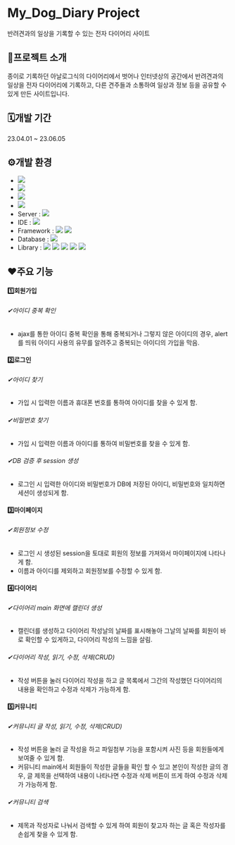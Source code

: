 # My_Dog_Diary Project 
반려견과의 일상을 기록할 수 있는 전자 다이어리 사이트
## 🐶프로젝트 소개
종이로 기록하던 아날로그식의 다이어리에서 벗어나 인터넷상의 공간에서 반려견과의 일상을 전자 다이어리에 기록하고, 다른 견주들과 소통하여 일상과 정보 등을 공유할 수 있게 만든 사이트입니다.
## 🗓개발 기간
23.04.01 ~ 23.06.05
## ⚙개발 환경
- <img src="https://img.shields.io/badge/windows 11-48B0F1?style=flat&logo=windows11&logoColor=white"/>
- <img src="https://img.shields.io/badge/chrome-4285F4?style=flat&logo=googlechrome&logoColor=white"/>
- <img src="https://img.shields.io/badge/JAVA 8-007396?style=flat&logo=Java&logoColor=white"/>
- <img src="https://img.shields.io/badge/JDK 1.8.0-34567C?style=flat&logoColor=white"/>
- Server : <img src="https://img.shields.io/badge/apache tomcat 9.0-F09D13?style=flat&logo=apachetomcat&logoColor=white"/>
- IDE : <img src="https://img.shields.io/badge/eclipse-2C2255?style=flat&logo=eclipseide&logoColor=white"/>
- Framework : <img src="https://img.shields.io/badge/Mybatis-000000?style=flat&logoColor=white"/> <img src="https://img.shields.io/badge/Bootstrap5-512BD4?style=flat&logoColor=white"/>
- Database : <img src="https://img.shields.io/badge/oracle-F80000?style=flat&logo=oracle&logoColor=white"/>
- Library : <img src="https://img.shields.io/badge/hibernate-59666C?style=flat&logo=hibernate&logoColor=white"/> <img src="https://img.shields.io/badge/JSTL-43A047?style=flat&logoColor=white"/> <img src="https://img.shields.io/badge/JSON-000000?style=flat&logo=json&logoColor=white"/> <img src="https://img.shields.io/badge/spring JDBC-6DB33F?style=flat&logo=spring&logoColor=white"/> <img src="https://img.shields.io/badge/spring MVC-6DB33F?style=flat&logo=spring&logoColor=white"/>
## ❤주요 기능
#### 1️⃣회원가입
###### ✔아이디 중복 확인
- ajax를 통한 아이디 중복 확인을 통해 중복되거나 그렇지 않은 아이디의 경우, alert를 띄워 아이디 사용의 유무를 알려주고 중복되는 아이디의 가입을 막음.
#### 2️⃣로그인
###### ✔아이디 찾기
- 가입 시 입력한 이름과 휴대폰 번호를 통하여 아이디를 찾을 수 있게 함.
###### ✔비밀번호 찾기
- 가입 시 입력한 이름과 아이디를 통하여 비밀번호를 찾을 수 있게 함.
###### ✔DB 검증 후 session 생성
- 로그인 시 입력한 아이디와 비밀번호가 DB에 저장된 아이디, 비밀번호와 일치하면 세션이 생성되게 함.
#### 3️⃣마이페이지
###### ✔회원정보 수정
- 로그인 시 생성된 session을 토대로 회원의 정보를 가져와서 마이페이지에 나타나게 함.
- 이름과 아이디를 제외하고 회원정보를 수정할 수 있게 함.
#### 4️⃣다이어리
###### ✔다이어리 main 화면에 캘린더 생성
- 캘린더를 생성하고 다이어리 작성날의 날짜를 표시해놓아 그날의 날짜를 회원이 바로 확인할 수 있게하고, 다이어리 작성의 느낌을 살림.
###### ✔다이어리 작성, 읽기, 수정, 삭제(CRUD)
- 작성 버튼을 눌러 다이어리 작성을 하고 글 목록에서 그간의 작성했던 다이어리의 내용을 확인하고 수정과 삭제가 가능하게 함.
#### 5️⃣커뮤니티
###### ✔커뮤니티 글 작성, 읽기, 수정, 삭제(CRUD)
- 작성 버튼을 눌러 글 작성을 하고 파일첨부 기능을 포함시켜 사진 등을 회원들에게 보여줄 수 있게 함.
- 커뮤니티 main에서 회원들이 작성한 글들을 확인 할 수 있고 본인이 작성한 글의 경우, 글 제목을 선택하여 내용이 나타나면 수정과 삭제 버튼이 뜨게 하여 수정과 삭제가 가능하게 함.
###### ✔커뮤니티 검색
- 제목과 작성자로 나눠서 검색할 수 있게 하여 회원이 찾고자 하는 글 혹은 작성자를 손쉽게 찾을 수 있게 함.
